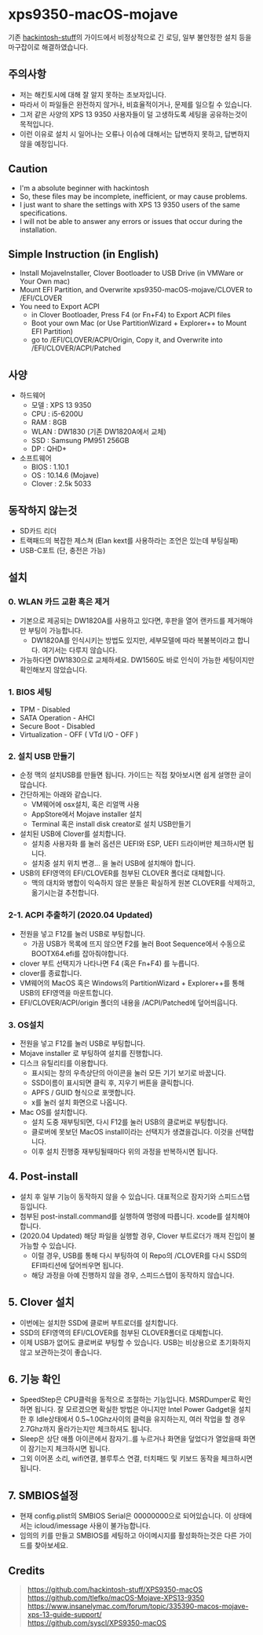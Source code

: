 # xps9350-macOS-mojave
기존 [hackintosh-stuff](https://github.com/hackintosh-stuff/XPS9350-macOS)의 가이드에서 비정상적으로 긴 로딩, 일부 불안정한 설치 등을 마구잡이로 해결하였습니다.

## 주의사항
* 저는 해킨토시에 대해 잘 알지 못하는 초보자입니다. 
* 따라서 이 파일들은 완전하지 않거나, 비효율적이거나, 문제를 일으킬 수 있습니다.
* 그저 같은 사양의 XPS 13 9350 사용자들이 덜 고생하도록 세팅을 공유하는것이 목적입니다.
* 이런 이유로 설치 시 일어나는 오류나 이슈에 대해서는 답변하지 못하고, 답변하지 않을 예정입니다.

## Caution
* I'm a absolute beginner with hackintosh
* So, these files may be incomplete, inefficient, or may cause problems.
* I just want to share the settings with XPS 13 9350 users of the same specifications.
* I will not be able to answer any errors or issues that occur during the installation.

## Simple Instruction (in English)
* Install MojaveInstaller, Clover Bootloader to USB Drive (in VMWare or Your Own mac)
* Mount EFI Partition, and Overwrite xps9350-macOS-mojave/CLOVER to /EFI/CLOVER
* You need to Export ACPI
  * in Clover Bootloader, Press F4 (or Fn+F4) to Export ACPI files
  * Boot your own Mac (or Use PartitionWizard + Explorer++ to Mount EFI Partition)
  * go to /EFI/CLOVER/ACPI/Origin, Copy it, and Overwrite into /EFI/CLOVER/ACPI/Patched

## 사양
* 하드웨어
  - 모델 : XPS 13 9350
  - CPU : i5-6200U
  - RAM : 8GB
  - WLAN : DW1830 (기존 DW1820A에서 교체)
  - SSD : Samsung PM951 256GB
  - DP : QHD+
* 소프트웨어
  - BIOS : 1.10.1
  - OS : 10.14.6 (Mojave)
  - Clover : 2.5k 5033

## 동작하지 않는것
* SD카드 리더
* 트랙패드의 복잡한 제스쳐 (Elan kext를 사용하라는 조언은 있는데 부팅실패)
* USB-C포트 (단, 충전은 가능)

## 설치
### 0. WLAN 카드 교환 혹은 제거
* 기본으로 제공되는 DW1820A를 사용하고 있다면, 후판을 열어 랜카드를 제거해야만 부팅이 가능합니다.
  * DW1820A를 인식시키는 방법도 있지만, 세부모델에 따라 복불복이라고 합니다. 여기서는 다루지 않습니다.
* 가능하다면 DW1830으로 교체하세요. DW1560도 바로 인식이 가능한 세팅이지만 확인해보지 않았습니다.

### 1. BIOS 세팅
* TPM - Disabled
* SATA Operation - AHCI
* Secure Boot - Disabled
* Virtualization - OFF ( VTd I/O - OFF )

### 2. 설치 USB 만들기
* 순정 맥의 설치USB를 만들면 됩니다. 가이드는 직접 찾아보시면 쉽게 설명한 글이 많습니다.
* 간단하게는 아래와 같습니다.
  * VM웨어에 osx설치, 혹은 리얼맥 사용
  * AppStore에서 Mojave installer 설치
  * Terminal 혹은 install disk creator로 설치 USB만들기
* 설치된 USB에 Clover를 설치합니다.
  * 설치중 사용자화 를 눌러 옵션은 UEFI와 ESP, UEFI 드라이버만 체크하시면 됩니다.
  * 설치중 설치 위치 변경... 을 눌러 USB에 설치해야 합니다.
* USB의 EFI영역의 EFI/CLOVER를 첨부된 CLOVER 폴더로 대체합니다.
  * 맥의 대치와 병합이 익숙하지 않은 분들은 확실하게 원본 CLOVER를 삭제하고, 옮기시는걸 추천합니다.
  
### 2-1. ACPI 추출하기 (2020.04 Updated)
* 전원을 넣고 F12를 눌러 USB로 부팅합니다.
  * 가끔 USB가 목록에 뜨지 않으면 F2를 눌러 Boot Sequence에서 수동으로 BOOTX64.efi를 잡아줘야합니다.
* clover 부트 선택지가 나타나면 F4 (혹은 Fn+F4) 를 누릅니다.
* clover를 종료합니다.
* VM웨어의 MacOS 혹은 Windows의 PartitionWizard + Explorer++를 통해 USB의 EFI영역을 마운트합니다.
* EFI/CLOVER/ACPI/origin 폴더의 내용을 /ACPI/Patched에 덮어씌웁니다.

### 3. OS설치
* 전원을 넣고 F12를 눌러 USB로 부팅합니다.
* Mojave installer 로 부팅하여 설치를 진행합니다.
* 디스크 유틸리티를 이용합니다.
  * 표시되는 창의 우측상단의 아이콘을 눌러 모든 기기 보기로 바꿉니다.
  * SSD이름이 표시되면 클릭 후, 지우기 버튼을 클릭합니다.
  * APFS / GUID 형식으로 포맷합니다.
  * x를 눌러 설치 화면으로 나옵니다.
* Mac OS를 설치합니다.
  * 설치 도중 재부팅되면, 다시 F12를 눌러 USB의 클로버로 부팅합니다.
  * 클로버에 못보던 MacOS install이라는 선택지가 생겼을겁니다. 이것을 선택합니다.
  * 이후 설치 진행중 재부팅될때마다 위의 과정을 반복하시면 됩니다.

## 4. Post-install
* 설치 후 일부 기능이 동작하지 않을 수 있습니다. 대표적으로 잠자기와 스피드스탭 등입니다.
* 첨부된 post-install.command를 실행하여 명령에 따릅니다. xcode를 설치해야 합니다.
* (2020.04 Updated) 해당 파일을 실행할 경우, Clover 부트로더가 깨져 진입이 불가능할 수 있습니다.
  * 이럴 경우, USB를 통해 다시 부팅하여 이 Repo의 /CLOVER를 다시 SSD의 EFI파티션에 덮어씌우면 됩니다.
  * 해당 과정을 아예 진행하지 않을 경우, 스피드스탭이 동작하지 않습니다.

## 5. Clover 설치
* 이번에는 설치한 SSD에 클로버 부트로더를 설치합니다.
* SSD의 EFI영역의 EFI/CLOVER를 첨부된 CLOVER폴더로 대체합니다.
* 이제 USB가 없어도 클로버로 부팅할 수 있습니다. USB는 비상용으로 초기화하지않고 보관하는것이 좋습니다.

## 6. 기능 확인
* SpeedStep은 CPU클럭을 동적으로 조절하는 기능입니다. MSRDumper로 확인하면 됩니다. 잘 모르겠으면 확실한 방법은 아니지만 Intel Power Gadget을 설치한 후 Idle상태에서 0.5~1.0Ghz사이의 클럭을 유지하는지, 여러 작업을 할 경우 2.7Ghz까지 올라가는지만 체크하셔도 됩니다.
* Sleep은 상단 애플 아이콘에서 잠자기..를 누르거나 화면을 덮었다가 열었을때 화면이 잠기는지 체크하시면 됩니다.
* 그외 이어폰 소리, wifi연결, 블루투스 연결, 터치패드 및 키보드 동작을 체크하시면 됩니다.

## 7. SMBIOS설정
* 현재 config.plist의 SMBIOS Serial은 00000000으로 되어있습니다. 이 상태에서는 icloud/imessage 사용이 불가능합니다.
* 임의의 키를 만들고 SMBIOS를 세팅하고 아이메시지를 활성화하는것은 다른 가이드를 찾아보세요.



## Credits
> https://github.com/hackintosh-stuff/XPS9350-macOS <br />
 https://github.com/tlefko/macOS-Mojave-XPS13-9350 <br />
 https://www.insanelymac.com/forum/topic/335390-macos-mojave-xps-13-guide-support/<br />
https://github.com/syscl/XPS9350-macOS
